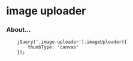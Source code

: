 # image uploader

### About...

```cli
	jQuery('.image-uploader').imageUploader({
		thumbType: 'canvas'
	});
```